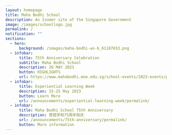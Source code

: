 ```yaml
---
layout: homepage
title: Maha Bodhi School
description: An Isomer site of the Singapore Government
image: /images/schoollogo.jpg
permalink: /
notification: ""
sections:
  - hero:
      background: /images/maha-bodhi-ws-b_61187653.png
  - infobar:
      title: 75th Anniversary Celebration
      subtitle: Maha Bodhi School
      description: 26 MAY 2023
      button: HIGHLIGHTS
      url: https://www.mahabodhi.moe.edu.sg/school-events/2023-events/permalink/75anniversarycelebration
  - infobar:
      title: Experiential Learning Week
      description: 15-25 May 2023
      button: Learn More
      url: /announcements/experiential-learning-week/permalink/
  - infobar:
      title: Maha Bodhi School 75th Anniversary
      description: 菩提学校75周年校庆
      url: /announcements/75th-anniversary/permalink/
      button: More information
---
```

